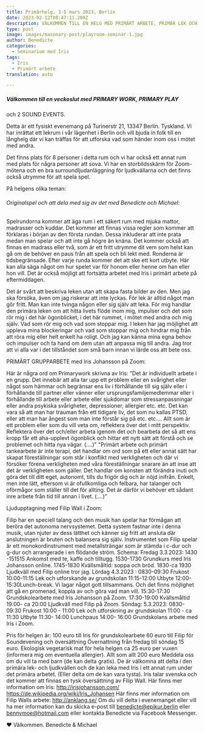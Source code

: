 ```yaml
---
title: Primärhelg, 3-5 mars 2023, Berlin
date: 2023-02-12T08:47:11.200Z
description: VÄLKOMMEN TILL EN HELG MED PRIMÄRT ARBETE, PRIMÄR LEK OCH TVÅ LJUDGÅVOR.
type: post
image: images/masonary-post/playroom-seminar-1.jpg
author: Benedicte
categories:
  - Seminarium med Iris
tags:
  - Iris
  - Primärt arbete
translation: auto

---
```


##### Välkommen till en veckoslut med PRIMARY WORK, PRIMARY PLAY
och 2 SOUND EVENTS.

Detta är ett fysiskt evenemang på Turinerstr 21, 13347 Berlin. Tyskland. Vi har inrättat ett lekrum i vår lägenhet i Berlin och vill bjuda in folk till en långhelg där vi kan träffas för att utforska vad som händer inom oss i mötet med andra.

Det finns plats för 8 personer i detta rum och vi har också ett annat rum med plats för några personer att sova.
Vi har en storbildsskärm för Zoom-mötena och en bra surroundljudanläggning för ljudkvällarna och det finns också utrymme för att spela spel.

På helgens olika teman:

###### Originalspel och att dela med sig av det med Benedicte och Michael:

Spelrundorna kommer att äga rum i ett säkert rum med mjuka mattor, madrasser och kuddar.
Det kommer att finnas vissa regler som kommer att förklaras i början av den första rundan. Dessa inkluderar att inte prata medan man spelar och att inte gå högre än knäna. Det kommer också att finnas en madrass eller två, som är ett fritt utrymme dit vem som helst kan gå om de behöver en paus från att spela och bli lekt med. Ronderna är tidsbegränsade.
Efter varje runda kommer det att ske ett kort utbyte. Här kan alla säga något om hur spelet var för honom eller henne om han eller hon vill. Det är också möjligt att fortsätta arbetet med Iris i primärt arbete på eftermiddagen.

Det är svårt att beskriva leken utan att skapa fasta bilder av den. Men jag ska försöka, även om jag riskerar att inte lyckas.
För lek är alltid något man gör fritt. Man kan inte tvinga någon eller sig själv att leka.
För mig handlar den primära leken om att hitta livets flöde inom mig, impulser och det som rör mig i det här ögonblicket, i det här rummet, i mötet med andra och mig själv. Vad som rör mig och vad som stoppar mig.
I leken har jag möjlighet att uppleva mina blockeringar och vad som stoppar mig och hindrar mig från att röra mig eller helt enkelt ha roligt. Och jag kan känna mina egna behov och impulser och ta hand om dem utan att anpassa mig till andra.
Jag tror att vi alla var i det tillståndet som små barn innan vi lärde oss att bete oss.

PRIMÄRT GRUPPARBETE med Iris Johansson på Zoom:

Här är några ord om Primarywork skrivna av Iris:
"Det är individuellt arbete i en grupp. Det innebär att alla tar upp ett problem eller en svårighet eller något som hämmar och begränsar ens liv i förhållande till sig själv eller i förhållande till partner eller vänner eller ursprungsfamiljemedlemmar eller i förhållande till arbete eller arbete eller sjukdomar som stressanpassningar eller andra psykiska svårigheter, depressioner, allergier etc. etc. Det kan vara så att man har trauman från ett tidigare liv, det som nu kallas PTSD, eller att man har ångest som man inte förstår sig på etc. etc.... Allt som är ett problem eller som du vill veta om, reflektera över det i mitt perspektiv. Reflektera över det och/eller arbeta igenom det och bearbeta det så att ens kropp får ett aha-upplevt ögonblick och hittar ett nytt sätt att förstå och se problemet och hitta nya vägar. (....)"
"Primärt arbete och primärt tankearbete är inte terapi, det handlar om ord som på ett eller annat sätt har skapat föreställningar som står i konflikt med verkligheten och där vi försöker förena verkligheten med våra föreställningar snarare än att inse att det är verkligheten som gäller. Det handlar om konsten att förändra inuti och göra det till ditt eget, autonomt, tills du frigör dig och är nöjd inifrån. Enkelt, men inte lätt, eftersom vi är ofullkomliga och felbara, har talanger och oförmågor som ställer till det för allting. Det är därför vi behöver ett sådant inre arbete från tid till annan i livet. (....)"

Ljudupptagning med Filip Wall i Zoom:

Filip har en speciell talang och den musik han spelar har förmågan att beröra det autonoma nervsystemet. Detta system fastnar inte i denna musik, utan njuter av dess lätthet och känner sig fritt att ansluta där anslutningen är bruten och balansera sig själv.
Instrumentet som Filip spelar är ett monokordinstrument med metallsträngar som är stämda i c-dur och g-dur och arrangerade i en flödande ström.
Schema:
Fredag 3.3.2023:
1430 -151515 Ankomst med te, kaffe och tilltugg.
1530-1730 Grundkurs med Iris Johansson online.
1745-1830 Kvällsmåltid: soppa och bröd.
1830-ca 1930 Ljudkväll med Filip online tror jag.
Lördag 4.3.2023 :
0830-09:30 Frukost
10:00-11:15 Lek och utforskande av grundskolan
11:15-12:00 Utbyte
12:00-15:30Lunch-break. Vi lagar något gott tillsammans. Och det finns möjlighet att gå en promenad, koppla av och göra vad man vill.
15:30-17:30 Grundskolearbete med Iris Johansson på Zoom.
17:30-19:00 Kvällsmåltid
19:00- ca 20:00 Ljudkväll
med Filip på Zoom.
Söndag: 5.3.2023:
0830- 09:30 Frukost
10:00 - 11:00 Lek och utforskning av grundskolan
11:00 - ca 11:30 Utbyte
11:30- 14:00 Lunchpaus
14:00- 16:00 Grundskolans arbete med Iris i Zoom.

Pris för helgen är:
100 euro till Iris för grundskolearbete
60 euro till Filip för Soundevening och översättning
Övernattning från fredag till söndag 15 euro.
Ekologisk vegetarisk mat för hela helgen ca 25 euro per vuxen (informera mig om eventuella allergier).
Allt som allt 200 euro
Meddela oss om du vill ta med barn (de kan delta gratis). De är välkomna att delta i den primära lek- och ljudkvällen och de kan leka med Iris i ett annat rum under det primära arbetet. (Eller delta om de kan vara tysta).
Iris talar svenska och det kommer att finnas en tysk översättning av Filip Wall.
Här finns mer information om Iris:
http://irisjohansson.com/
https://de.wikipedia.org/wiki/Iris_Johansen
Här finns mer information om Filip Walls arbete:
http://anklang.se/
Om du vill delta i evenemanget eller vill ha mer information kan du skicka e-post till benedicte@epikur.berlin eller bennymoe@hotmail.com eller kontakta Benedicte via Facebook Messenger.

❤️ Välkommen.
Benedicte & Michael